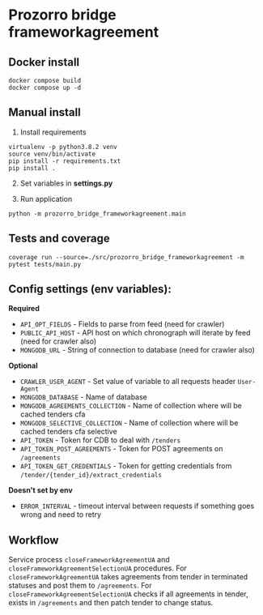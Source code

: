 # Prozorro bridge frameworkagreement


## Docker install

```
docker compose build
docker compose up -d
```


## Manual install

1. Install requirements

```
virtualenv -p python3.8.2 venv
source venv/bin/activate
pip install -r requirements.txt
pip install .
```

2. Set variables in **settings.py**

3. Run application

```
python -m prozorro_bridge_frameworkagreement.main
```

## Tests and coverage 

```
coverage run --source=./src/prozorro_bridge_frameworkagreement -m pytest tests/main.py
```

## Config settings (env variables):

**Required**

- ```API_OPT_FIELDS``` - Fields to parse from feed (need for crawler)
- ```PUBLIC_API_HOST``` - API host on which chronograph will iterate by feed (need for crawler also)
- ```MONGODB_URL``` - String of connection to database (need for crawler also)

**Optional**
- ```CRAWLER_USER_AGENT``` - Set value of variable to all requests header `User-Agent`
- ```MONGODB_DATABASE``` - Name of database
- ```MONGODB_AGREEMENTS_COLLECTION``` - Name of collection where will be cached tenders cfa
- ```MONGODB_SELECTIVE_COLLECTION``` - Name of collection where will be cached tenders cfa selective
- ```API_TOKEN``` - Token for CDB to deal with `/tenders`
- ```API_TOKEN_POST_AGREEMENTS``` - Token for POST agreements on `/agreements`
- ```API_TOKEN_GET_CREDENTIALS``` - Token for getting credentials from `/tender/{tender_id}/extract_credentials`

**Doesn't set by env**
- ```ERROR_INTERVAL``` - timeout interval between requests if something goes wrong and need to retry


## Workflow

Service process `closeFrameworkAgreementUA` and `closeFrameworkAgreementSelectionUA` procedures.
For `closeFrameworkAgreementUA` takes agreements from tender in terminated statuses and post them 
to `/agreements`. For `closeFrameworkAgreementSelectionUA` checks if all agreements in tender, 
exists in `/agreements` and then patch tender to change status.

